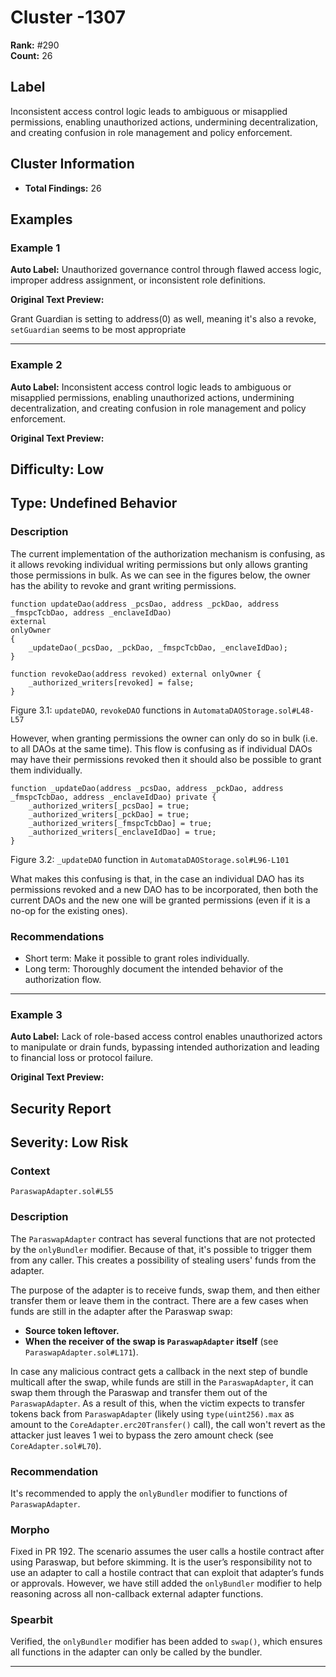 # Cluster -1307

**Rank:** #290  
**Count:** 26  

## Label
Inconsistent access control logic leads to ambiguous or misapplied permissions, enabling unauthorized actions, undermining decentralization, and creating confusion in role management and policy enforcement.

## Cluster Information
- **Total Findings:** 26

## Examples

### Example 1

**Auto Label:** Unauthorized governance control through flawed access logic, improper address assignment, or inconsistent role definitions.  

**Original Text Preview:**

Grant Guardian is setting to address(0) as well, meaning it's also a revoke, `setGuardian` seems to be most appropriate

---
### Example 2

**Auto Label:** Inconsistent access control logic leads to ambiguous or misapplied permissions, enabling unauthorized actions, undermining decentralization, and creating confusion in role management and policy enforcement.  

**Original Text Preview:**

## Difficulty: Low

## Type: Undefined Behavior

### Description

The current implementation of the authorization mechanism is confusing, as it allows revoking individual writing permissions but only allows granting those permissions in bulk. As we can see in the figures below, the owner has the ability to revoke and grant writing permissions.

```solidity
function updateDao(address _pcsDao, address _pckDao, address _fmspcTcbDao, address _enclaveIdDao)
external
onlyOwner
{
    _updateDao(_pcsDao, _pckDao, _fmspcTcbDao, _enclaveIdDao);
}

function revokeDao(address revoked) external onlyOwner {
    _authorized_writers[revoked] = false;
}
```

Figure 3.1: `updateDAO`, `revokeDAO` functions in `AutomataDAOStorage.sol#L48-L57`

However, when granting permissions the owner can only do so in bulk (i.e. to all DAOs at the same time). This flow is confusing as if individual DAOs may have their permissions revoked then it should also be possible to grant them individually.

```solidity
function _updateDao(address _pcsDao, address _pckDao, address _fmspcTcbDao, address _enclaveIdDao) private {
    _authorized_writers[_pcsDao] = true;
    _authorized_writers[_pckDao] = true;
    _authorized_writers[_fmspcTcbDao] = true;
    _authorized_writers[_enclaveIdDao] = true;
}
```

Figure 3.2: `_updateDAO` function in `AutomataDAOStorage.sol#L96-L101`

What makes this confusing is that, in the case an individual DAO has its permissions revoked and a new DAO has to be incorporated, then both the current DAOs and the new one will be granted permissions (even if it is a no-op for the existing ones).

### Recommendations

- Short term: Make it possible to grant roles individually.
- Long term: Thoroughly document the intended behavior of the authorization flow.

---
### Example 3

**Auto Label:** Lack of role-based access control enables unauthorized actors to manipulate or drain funds, bypassing intended authorization and leading to financial loss or protocol failure.  

**Original Text Preview:**

## Security Report

## Severity: Low Risk

### Context
`ParaswapAdapter.sol#L55`

### Description
The `ParaswapAdapter` contract has several functions that are not protected by the `onlyBundler` modifier. Because of that, it's possible to trigger them from any caller. This creates a possibility of stealing users' funds from the adapter.

The purpose of the adapter is to receive funds, swap them, and then either transfer them or leave them in the contract. There are a few cases when funds are still in the adapter after the Paraswap swap:

- **Source token leftover.**
- **When the receiver of the swap is `ParaswapAdapter` itself** (see `ParaswapAdapter.sol#L171`).

In case any malicious contract gets a callback in the next step of bundle multicall after the swap, while funds are still in the `ParaswapAdapter`, it can swap them through the Paraswap and transfer them out of the `ParaswapAdapter`. As a result of this, when the victim expects to transfer tokens back from `ParaswapAdapter` (likely using `type(uint256).max` as amount to the `CoreAdapter.erc20Transfer()` call), the call won't revert as the attacker just leaves 1 wei to bypass the zero amount check (see `CoreAdapter.sol#L70`).

### Recommendation
It's recommended to apply the `onlyBundler` modifier to functions of `ParaswapAdapter`.

### Morpho
Fixed in PR 192. The scenario assumes the user calls a hostile contract after using Paraswap, but before skimming. It is the user’s responsibility not to use an adapter to call a hostile contract that can exploit that adapter’s funds or approvals. However, we have still added the `onlyBundler` modifier to help reasoning across all non-callback external adapter functions.

### Spearbit
Verified, the `onlyBundler` modifier has been added to `swap()`, which ensures all functions in the adapter can only be called by the bundler.

---
